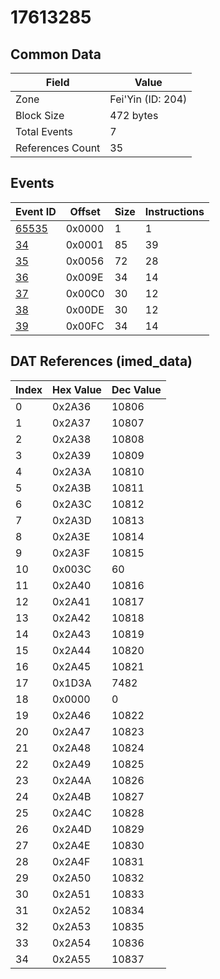 # 17613285

## Common Data

| Field            | Value             |
|------------------|-------------------|
| Zone             | Fei'Yin (ID: 204) |
| Block Size       | 472 bytes         |
| Total Events     | 7                 |
| References Count | 35                |

## Events

| Event ID            | Offset   |   Size |   Instructions |
|---------------------|----------|--------|----------------|
| [65535](./65535.md) | 0x0000   |      1 |              1 |
| [34](./34.md)       | 0x0001   |     85 |             39 |
| [35](./35.md)       | 0x0056   |     72 |             28 |
| [36](./36.md)       | 0x009E   |     34 |             14 |
| [37](./37.md)       | 0x00C0   |     30 |             12 |
| [38](./38.md)       | 0x00DE   |     30 |             12 |
| [39](./39.md)       | 0x00FC   |     34 |             14 |

## DAT References (imed_data)

|   Index | Hex Value   |   Dec Value |
|---------|-------------|-------------|
|       0 | 0x2A36      |       10806 |
|       1 | 0x2A37      |       10807 |
|       2 | 0x2A38      |       10808 |
|       3 | 0x2A39      |       10809 |
|       4 | 0x2A3A      |       10810 |
|       5 | 0x2A3B      |       10811 |
|       6 | 0x2A3C      |       10812 |
|       7 | 0x2A3D      |       10813 |
|       8 | 0x2A3E      |       10814 |
|       9 | 0x2A3F      |       10815 |
|      10 | 0x003C      |          60 |
|      11 | 0x2A40      |       10816 |
|      12 | 0x2A41      |       10817 |
|      13 | 0x2A42      |       10818 |
|      14 | 0x2A43      |       10819 |
|      15 | 0x2A44      |       10820 |
|      16 | 0x2A45      |       10821 |
|      17 | 0x1D3A      |        7482 |
|      18 | 0x0000      |           0 |
|      19 | 0x2A46      |       10822 |
|      20 | 0x2A47      |       10823 |
|      21 | 0x2A48      |       10824 |
|      22 | 0x2A49      |       10825 |
|      23 | 0x2A4A      |       10826 |
|      24 | 0x2A4B      |       10827 |
|      25 | 0x2A4C      |       10828 |
|      26 | 0x2A4D      |       10829 |
|      27 | 0x2A4E      |       10830 |
|      28 | 0x2A4F      |       10831 |
|      29 | 0x2A50      |       10832 |
|      30 | 0x2A51      |       10833 |
|      31 | 0x2A52      |       10834 |
|      32 | 0x2A53      |       10835 |
|      33 | 0x2A54      |       10836 |
|      34 | 0x2A55      |       10837 |
